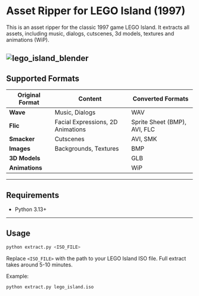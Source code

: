 # Asset Ripper for LEGO Island (1997)

This is an asset ripper for the classic 1997 game LEGO Island. It extracts all assets, including music, dialogs, cutscenes, 3d models, textures and animations (WiP).

![lego_island_blender](https://github.com/user-attachments/assets/5b8a5d9f-ad12-4b9f-9428-80a4113667bb)
---

## Supported Formats

| Original Format  | Content                             | Converted Formats          |
|------------------|-------------------------------------|----------------------------|
| **Wave**         | Music, Dialogs                      | WAV                        |
| **Flic**         | Facial Expressions, 2D Animations   | Sprite Sheet (BMP), AVI, FLC |
| **Smacker**      | Cutscenes                           | AVI, SMK                   |
| **Images**       | Backgrounds, Textures               | BMP                        |
| **3D Models**    |                                     | GLB                        |
| **Animations**   |                                     | WiP                        | 

---

## Requirements

- Python 3.13+

---

## Usage

```bash
python extract.py <ISO_FILE>
```

Replace `<ISO_FILE>` with the path to your LEGO Island ISO file. Full extract takes around 5-10 minutes.

Example:

```bash
python extract.py lego_island.iso
```
